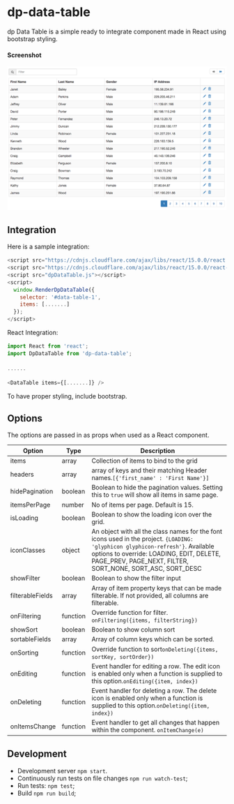 # dp-data-table

dp Data Table is a simple ready to integrate component made in React using bootstrap styling.

#### Screenshot
![dp Data Table](https://raw.githubusercontent.com/daniepaul/dp-data-table/master/screenshots/with-filter-and-pagination.png)

## Integration

Here is a sample integration:

```js
<script src="https://cdnjs.cloudflare.com/ajax/libs/react/15.0.0/react.js"></script>
<script src="https://cdnjs.cloudflare.com/ajax/libs/react/15.0.0/react-dom.js"></script>
<script src="dpDataTable.js"></script>
<script>
  window.RenderDpDataTable({
    selector: '#data-table-1',
    items: [.......]
  });
</script>
```

React Integration:

```js
import React from 'react';
import DpDataTable from 'dp-data-table';

......

<DataTable items={[.......]} />

```

To have proper styling, include bootstrap.

## Options
The options are passed in as props when used as a React component.

 Option    | Type       | Description 
 ----------|------------|------------
 items     | array      | Collection of items to bind to the grid 
 headers   | array      | array of keys and their matching Header names.```[{'first_name' : 'First Name'}]```
 hidePagination  | boolean | Boolean to hide the pagination values. Setting this to ```true``` will show all items in same page.
 itemsPerPage  | number | No of items per page. Default is 15.
 isLoading  | boolean | Boolean to show the loading icon over the grid.
 iconClasses  | object | An object with all the class names for the font icons used in the project. ```{LOADING: 'glyphicon glyphicon-refresh'}```. Available options to override: LOADING, EDIT, DELETE, PAGE_PREV, PAGE_NEXT, FILTER, SORT_NONE, SORT_ASC, SORT_DESC  
 showFilter  | boolean | Boolean to show the filter input
 filterableFields  | array | Array of item property keys that can be made filterable. If not provided, all columns are filterable.
 onFiltering  | function | Override function for filter. ```onFiltering({items, filterString})```
 showSort  | boolean | Boolean to show column sort
 sortableFields  | array | Array of column keys which can be sorted.
 onSorting  | function | Override function to sort```onDeleting({items, sortKey, sortOrder})```
 onEditing  | function | Event handler for editing a row. The edit icon is enabled only when a function is supplied to this option.```onEditing({item, index})```
 onDeleting  | function | Event handler for deleting a row. The delete icon is enabled only when a function is supplied to this option.```onDeleting({item, index})```
 onItemsChange  | function | Event handler to get all changes that happen within the component. ```onItemChange(e)```

## Development

* Development server `npm start`.
* Continuously run tests on file changes `npm run watch-test`;
* Run tests: `npm test`;
* Build `npm run build`;
